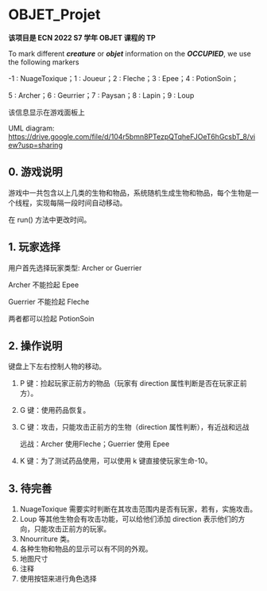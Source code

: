 # OBJET_Projet

**该项目是 ECN 2022 S7 学年 OBJET 课程的 TP**

To mark different **_creature_** or **_objet_** information on the **_OCCUPIED_**, we use the following markers

-1 : NuageToxique；1 : Joueur；2 : Fleche；3 : Epee；4 : PotionSoin；

5 : Archer；6 : Geurrier；7 : Paysan；8 : Lapin；9 : Loup

该信息显示在游戏面板上


UML diagram: https://drive.google.com/file/d/104r5bmn8PTezpQTqheFJOeT6hGcsbT_8/view?usp=sharing
## 0. 游戏说明
游戏中一共包含以上几类的生物和物品，系统随机生成生物和物品，每个生物是一个线程，实现每隔一段时间自动移动。

在 run() 方法中更改时间。


## 1. 玩家选择
用户首先选择玩家类型: Archer or Guerrier

Archer 不能捡起 Epee

Guerrier 不能捡起 Fleche

两者都可以捡起 PotionSoin

## 2. 操作说明
键盘上下左右控制人物的移动。

1. P 键：捡起玩家正前方的物品（玩家有 direction 属性判断是否在玩家正前方）。

2. G 键：使用药品恢复。

3. C 键：攻击，只能攻击正前方的生物（direction 属性判断），有近战和远战

    远战：Archer 使用Fleche；Guerrier 使用 Epee

4. K 键：为了测试药品使用，可以使用 k 键直接使玩家生命-10。

## 3. 待完善
1. NuageToxique 需要实时判断在其攻击范围内是否有玩家，若有，实施攻击。
2. Loup 等其他生物会有攻击功能，可以给他们添加 direction 表示他们的方向，只能攻击正前方的玩家。
3. Nnourriture 类。
4. 各种生物和物品的显示可以有不同的外观。
5. 地图尺寸
6. 注释
7. 使用按钮来进行角色选择

